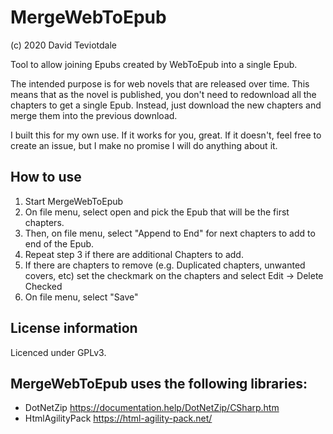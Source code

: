 # MergeWebToEpub
(c) 2020 David Teviotdale   

Tool to allow joining Epubs created by WebToEpub into a single Epub.

The intended purpose is for web novels that are released over time.
This means that as the novel is published, you don't need to redownload all the chapters to get a single Epub.
Instead, just download the new chapters and merge them into the previous download.

I built this for my own use.  If it works for you, great.  If it doesn't, feel free to create an issue, but I make no promise I will do anything about it.

## How to use
1. Start MergeWebToEpub
2. On file menu, select open and pick the Epub that will be the first chapters.
3. Then, on file menu, select "Append to End" for next chapters to add to end of the Epub.
4. Repeat step 3 if there are additional Chapters to add.
5. If there are chapters to remove (e.g. Duplicated chapters, unwanted covers, etc) set the checkmark on the chapters and select Edit -> Delete Checked
6. On file menu, select "Save"

## License information
Licenced under GPLv3.

## MergeWebToEpub uses the following libraries:
* DotNetZip  https://documentation.help/DotNetZip/CSharp.htm
* HtmlAgilityPack https://html-agility-pack.net/

